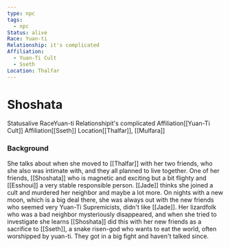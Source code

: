 ```yaml
---
type: npc
tags:
  - npc
Status: alive
Race: Yuan-ti
Relationship: it's complicated
Affiliation:
  - Yuan-Ti Cult
  - Sseth
Location: Thalfar
---
```


# Shoshata
<span class="dataview inline-field"><span class="inline-field-key">Status</span><span class="inline-field-value">alive</span></span>
<span class="dataview inline-field"><span class="inline-field-key">Race</span><span class="inline-field-value">Yuan-ti</span></span>
<span class="dataview inline-field"><span class="inline-field-key">Relationship</span><span class="inline-field-value">it's complicated</span></span>
<span class="dataview inline-field"><span class="inline-field-key">Affiliation</span><span class="inline-field-value">[[Yuan-Ti Cult]]</span></span>
<span class="dataview inline-field"><span class="inline-field-key">Affiliation</span><span class="inline-field-value">[[Sseth]]</span></span>
<span class="dataview inline-field"><span class="inline-field-key">Location</span><span class="inline-field-value">[[Thalfar]], [[Mulfara</span></span>]]

### Background
She talks about when she moved to [[Thalfar]] with her two friends, who she also was intimate with, and they all planned to live together. 
One of her friends, [[Shoshata]] who is magnetic and exciting but a bit flighty and [[Esshoui]] a very stable responsible person. [[Jade]] thinks she joined a cult and murdered her neighbor and maybe a lot more. 
On nights with a new moon, which is a big deal there, she was always out with the new friends who seemed very Yuan-Ti Supremicists, didn't like [[Jade]]. 
Her lizardfolk who was a bad neighbor mysteriously disappeared, and when she tried to investigate she learns [[Shoshata]] did this with her new friends as a sacrifice to [[Sseth]], a snake risen-god who wants to eat the world, often worshipped by yuan-ti. They got in a big fight and haven't talked since. 

